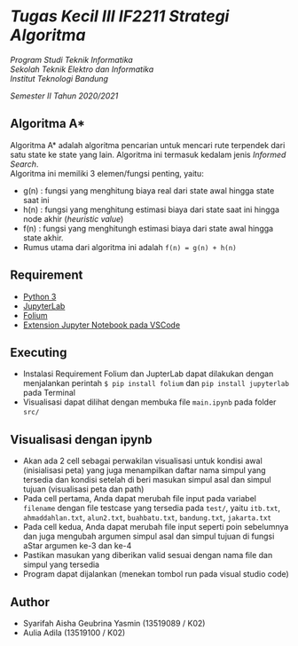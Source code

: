 # *Tugas Kecil III IF2211 Strategi Algoritma*

*Program Studi Teknik Informatika* <br />
*Sekolah Teknik Elektro dan Informatika* <br />
*Institut Teknologi Bandung* <br />

*Semester II Tahun 2020/2021*

## Algoritma A*
Algoritma A* adalah algoritma pencarian untuk mencari rute terpendek dari satu state ke state yang lain. Algoritma ini termasuk kedalam jenis *Informed Search*.<br />
Algoritma ini memiliki 3 elemen/fungsi penting, yaitu:
- g(n) : fungsi yang menghitung biaya real dari state awal hingga state saat ini
- h(n) : fungsi yang menghitung estimasi biaya dari state saat ini hingga node akhir (*heuristic value*)
- f(n) : fungsi yang menghitungh estimasi biaya dari state awal hingga state akhir. 
- Rumus utama dari algoritma ini adalah `f(n) = g(n) + h(n)` 

## Requirement
- [Python 3](https://www.python.org/downloads/)
- [JupyterLab](https://jupyter.org/install)
- [Folium](https://python-visualization.github.io/folium/installing.html)
- [Extension Jupyter Notebook pada VSCode](https://marketplace.visualstudio.com/items?itemName=ms-toolsai.jupyter)

## Executing
- Instalasi Requirement Folium dan JupterLab dapat dilakukan dengan menjalankan perintah `$ pip install folium` dan `pip install jupyterlab` pada Terminal
- Visualisasi dapat dilihat dengan membuka file `main.ipynb` pada folder `src/`
  
## Visualisasi dengan ipynb
- Akan ada 2 cell sebagai perwakilan visualisasi untuk kondisi awal (inisialisasi peta) yang juga menampilkan daftar nama simpul yang tersedia dan kondisi setelah di beri masukan simpul asal dan simpul tujuan (visualisasi peta dan path)
- Pada cell pertama, Anda dapat merubah file input pada variabel `filename` dengan file testcase yang tersedia pada `test/`, yaitu `itb.txt`, `ahmaddahlan.txt`, `alun2.txt`, `buahbatu.txt`, `bandung.txt`, `jakarta.txt`
- Pada cell kedua, Anda dapat merubah file input seperti poin sebelumnya dan juga mengubah argumen simpul asal dan simpul tujuan di fungsi aStar argumen ke-3 dan ke-4
- Pastikan masukan yang diberikan valid sesuai dengan nama file dan simpul yang tersedia
- Program dapat dijalankan (menekan tombol run pada visual studio code)


## Author
- Syarifah Aisha Geubrina Yasmin (13519089 / K02)
- Aulia Adila (13519100 / K02)
